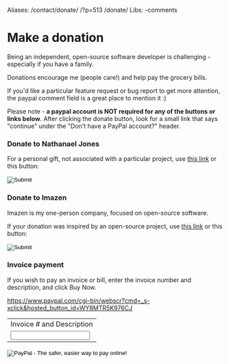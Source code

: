 Aliases: /contact/donate/ /?p=513 /donate/
Libs: -comments

# Make a donation

Being an independent, open-source software developer is challenging - especially if you have a family.

Donations encourage me (people care!) and help pay the grocery bills.


If you'd like a particular feature request or bug report to get more attention, the paypal comment field is a great place to mention it :)

Please note - **a paypal account is NOT required for any of the buttons or links below**. After clicking the donate button, look for a small link that says "continue" under the "Don't have a PayPal account?" header.



### Donate to Nathanael Jones

For a personal gift, not associated with a particular project, use [this link](https://www.paypal.com/cgi-bin/webscr?cmd=_s-xclick&hosted_button_id=G9ZZQFAJQTFYU) or this button:

<form action="https://www.paypal.com/cgi-bin/webscr" method="post">
<input type="hidden" name="cmd" value="_s-xclick" />
<input type="hidden" name="hosted_button_id" value="G9ZZQFAJQTFYU" />
<input type="image" src="https://www.paypalobjects.com/en_US/i/btn/btn_donateCC_LG.gif" border="0" name="submit"  />
<img alt="" border="0" src="https://www.paypalobjects.com/en_US/i/scr/pixel.gif" width="1" height="1" />
</form>



### Donate to Imazen

Imazen is my one-person company, focused on open-source software.

If your donation was inspired by an open-source project, use [this link](https://www.paypal.com/cgi-bin/webscr?cmd=_s-xclick&hosted_button_id=TUKPDNLXC84ZC) or this button:

<form action="https://www.paypal.com/cgi-bin/webscr" method="post">
<input type="hidden" name="cmd" value="_s-xclick" />
<input type="hidden" name="hosted_button_id" value="TUKPDNLXC84ZC" />
<input type="image" src="https://www.paypalobjects.com/en_US/i/btn/btn_donateCC_LG.gif" border="0" name="submit" />
<img alt="" border="0" src="https://www.paypalobjects.com/en_US/i/scr/pixel.gif" width="1" height="1" />
</form>


### Invoice payment

If you wish to pay an invoice or bill, enter the invoice number and description, and click Buy Now. 

https://www.paypal.com/cgi-bin/webscr?cmd=_s-xclick&hosted_button_id=WY8MTR5K976CJ

<form action="https://www.paypal.com/cgi-bin/webscr" method="post">
<input type="hidden" name="cmd" value="_s-xclick" />
<input type="hidden" name="hosted_button_id" value="WY8MTR5K976CJ" />
<table>
<tr><td><input type="hidden" name="on0" value="Invoice # and Description">Invoice # and Description</td></tr><tr><td><input type="text" name="os0" maxlength="200"></td></tr>
</table>
<input type="image" src="https://www.paypalobjects.com/en_US/i/btn/btn_buynowCC_LG.gif" border="0" name="submit" alt="PayPal - The safer, easier way to pay online!" />
<img alt="" border="0" src="https://www.paypalobjects.com/en_US/i/scr/pixel.gif" width="1" height="1"/>
</form>


